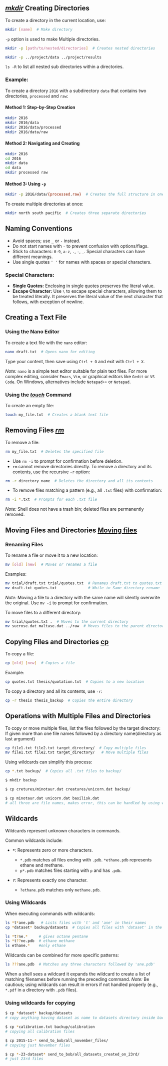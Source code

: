 
## [*mkdir*](/personal-site/docs/bash-linux/command-docs/mkdir) Creating Directories

To create a directory in the current location, use:

```bash {frame="none"}
mkdir [name]  # Make directory
```

`-p` option is used to make Multiple directories.

```bash {frame="none"}
mkdir -p [path/to/nested/directories]  # Creates nested directories

mkdir -p ../project/data ../project/results
```
`ls -R` to list all nested sub directories within a directories.

### Example:
To create a directory `2016` with a subdirectory `data` that contains two directories, `processed` and `raw`:

#### Method 1: Step-by-Step Creation
```bash {frame="none"}
mkdir 2016
mkdir 2016/data
mkdir 2016/data/processed
mkdir 2016/data/raw
```

#### Method 2: Navigating and Creating
```bash {frame="none"}
mkdir 2016
cd 2016
mkdir data
cd data
mkdir processed raw
```

#### Method 3: Using `-p`
```bash {frame="none"}
mkdir -p 2016/data/{processed,raw}  # Creates the full structure in one command
```

To create multiple directories at once:
```bash {frame="none"}
mkdir north south pacific  # Creates three separate directories
```

## Naming Conventions

- Avoid spaces; use `_` or `-` instead.
- Do not start names with `-` to prevent confusion with options/flags.
- Stick to characters: `0-9`, `a-z`, `.`, `-`, `_`. Special characters can have different meanings.
- Use single quotes `' '` for names with spaces or special characters.

### Special Characters:
- **Single Quotes:** Enclosing in single quotes preserves the literal value.
- **Escape Character:** Use `\` to escape special characters, allowing them to be treated literally. It preserves the literal value of the next character that follows, with exception of newline.

## Creating a Text File

### Using the Nano Editor
To create a text file with the `nano` editor:

```bash {frame="none"}
nano draft.txt  # Opens nano for editing
```

Type your content, then save using `Ctrl + O` and exit with `Ctrl + X`. 

*Note:* `nano` is a simple text editor suitable for plain text files. For more complex editing, consider `Emacs`, `Vim`, or graphical editors like `Gedit` or `VS Code`. On Windows, alternatives include `Notepad++` or `Notepad`.

### Using the [*touch*](/personal-site/docs/bash-linux/command-docs/touch) Command
To create an empty file:

```bash {frame="none"}
touch my_file.txt  # Creates a blank text file
```

## Removing Files [*rm*](/personal-site/docs/bash-linux/command-docs/rm-remove)

To remove a file:

```bash {frame="none"}
rm my_file.txt  # Deletes the specified file
```

- Use `rm -i` to prompt for confirmation before deletion.
- `rm` cannot remove directories directly. To remove a directory and its contents, use the recursive `-r` option:

```bash {frame="none"}
rm -r directory_name  # Deletes the directory and all its contents
```

- To remove files matching a pattern (e.g., all `.txt` files) with confirmation:

```bash {frame="none"}
rm -i *.txt  # Prompts for each .txt file
```

*Note:* Shell does not have a trash bin; deleted files are permanently removed.

## Moving Files and Directories [Moving files](/personal-site/docs/bash-linux/command-docs/mv-move)

### Renaming Files
To rename a file or move it to a new location:

```bash {frame="none"}
mv [old] [new]  # Moves or renames a file
```

Examples:
```bash {frame="none"}
mv trial/draft.txt trial/quotes.txt  # Renames draft.txt to quotes.txt
mv draft.txt quotes.txt              # While in Same directory rename
```

*Note:* Moving a file to a directory with the same name will silently overwrite the original. Use `mv -i` to prompt for confirmation.

To move files to a different directory:
```bash {frame="none"}
mv trial/quotes.txt .  # Moves to the current directory
mv sucrose.dat maltase.dat ../raw  # Moves files to the parent directory's raw folder
```

## Copying Files and Directories [cp](/personal-site/docs/bash-linux/command-docs/cp-copy)

To copy a file:

```bash {frame="none"}
cp [old] [new]  # Copies a file
```

Example:
```bash {frame="none"}
cp quotes.txt thesis/quotation.txt  # Copies to a new location
```

To copy a directory and all its contents, use `-r`:

```bash {frame="none"}
cp -r thesis thesis_backup  # Copies the entire directory
```

## Operations with Multiple Files and Directories

To copy or move multiple files, list the files followed by the target directory:
If given more than one file names followed by a directory name(directory as last argument)

```bash {frame="none"}
cp file1.txt file2.txt target_directory/  # Copy multiple files
mv file1.txt file2.txt target_directory/   # Move multiple files
```

Using wildcards can simplify this process:

```bash {frame="none"}
cp *.txt backup/  # Copies all .txt files to backup/
```

```bash {frame="none"}
$ mkdir backup

$ cp cretures/minotaur.dat creatures/unicorn.dat backup/

$ cp minotaur.dat unicorn.dat basilisk.dat
# all three are file names, makes error, this can be handled by using wildcards.
```

## Wildcards

Wildcards represent unknown characters in commands. 

Common wildcards include:

- **`*`**: Represents zero or more characters.
  - `*.pdb` matches all files ending with `.pdb`.
    `*ethane.pdb` represents ethane and methane.
  - `p*.pdb` matches files starting with `p` and has `.pdb`.
  
- **`?`**: Represents exactly one character.
  - `?ethane.pdb` matches only `methane.pdb`.

### Using Wildcards
When executing commands with wildcards:
```bash {frame="none"}
ls *t*ane.pdb   # Lists files with 't' and 'ane' in their names
cp *dataset* backup/datasets  # Copies all files with 'dataset' in the name

ls *t?ne.*     # gives octane pentane
ls *t??ne.pdb  # ethane methane
ls ethane.*    #only ethane

```

Wildcards can be combined for more specific patterns:
```bash {frame="none"}
ls ???ane.pdb  # Matches any three characters followed by 'ane.pdb'
```
When a shell sees a wildcard it expands the wildcard to create a list of matching filenames before running the preceding command.
*Note:* Be cautious; using wildcards can result in errors if not handled properly (e.g., `*.pdf` in a directory with `.pdb` files).


### Using wildcards for copying
```bash {frame="none"}
$ cp *dataset* backup/datasets
# copy anything having dataset as name to datasets directory inside backups

$ cp *calibration.txt backup/calibration
# copying all calibration files

$ cp 2015-11-* send_to_bob/all_november_files/
# copying just November files

$ cp *-23-dataset* send_to_bob/all_datasets_created_on_23rd/
# just 23rd files
```
